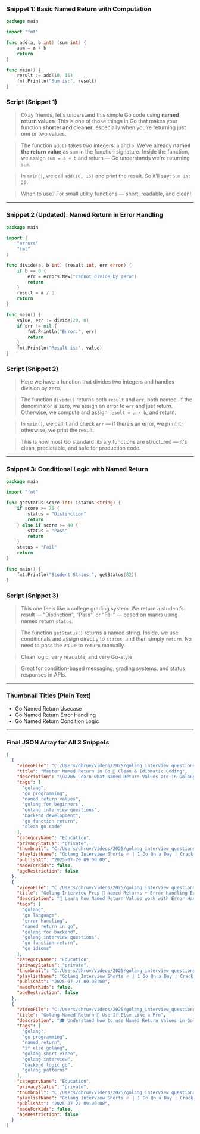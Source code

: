 ### Snippet 1: Basic Named Return with Computation

```go
package main

import "fmt"

func add(a, b int) (sum int) {
	sum = a + b
	return
}

func main() {
	result := add(10, 15)
	fmt.Println("Sum is:", result)
}
```

### Script (Snippet 1)

> Okay friends, let's understand this simple Go code using **named return values**.
> This is one of those things in Go that makes your function **shorter and cleaner**, especially when you’re returning just one or two values.

> The function `add()` takes two integers: `a` and `b`. We’ve already **named the return value** as `sum` in the function signature. Inside the function, we assign `sum = a + b` and return — Go understands we're returning `sum`.

> In `main()`, we call `add(10, 15)` and print the result. So it’ll say: `Sum is: 25`.

> When to use? For small utility functions — short, readable, and clean!

---

### Snippet 2 (Updated): Named Return in Error Handling

```go
package main

import (
	"errors"
	"fmt"
)

func divide(a, b int) (result int, err error) {
	if b == 0 {
		err = errors.New("cannot divide by zero")
		return
	}
	result = a / b
	return
}

func main() {
	value, err := divide(20, 0)
	if err != nil {
		fmt.Println("Error:", err)
		return
	}
	fmt.Println("Result is:", value)
}
```

### Script (Snippet 2)

> Here we have a function that divides two integers and handles division by zero.

> The function `divide()` returns both `result` and `err`, both named. If the denominator is zero, we assign an error to `err` and just return. Otherwise, we compute and assign `result = a / b`, and return.

> In `main()`, we call it and check `err` — if there’s an error, we print it; otherwise, we print the result.

> This is how most Go standard library functions are structured — it's clean, predictable, and safe for production code.

---

### Snippet 3: Conditional Logic with Named Return

```go
package main

import "fmt"

func getStatus(score int) (status string) {
	if score >= 75 {
		status = "Distinction"
		return
	} else if score >= 40 {
		status = "Pass"
		return
	}
	status = "Fail"
	return
}

func main() {
	fmt.Println("Student Status:", getStatus(82))
}
```

### Script (Snippet 3)

> This one feels like a college grading system. We return a student’s result — "Distinction", "Pass", or "Fail" — based on marks using named return `status`.

> The function `getStatus()` returns a named string. Inside, we use conditionals and assign directly to `status`, and then simply `return`. No need to pass the value to `return` manually.

> Clean logic, very readable, and very Go-style.

> Great for condition-based messaging, grading systems, and status responses in APIs.

---

### Thumbnail Titles (Plain Text)

* Go Named Return Usecase
* Go Named Return Error Handling
* Go Named Return Condition Logic

---

### Final JSON Array for All 3 Snippets

```json
[
  {
    "videoFile": "C:/Users/dhruv/Videos/2025/golang_interview_questions/11/coding_shorts/audio/2025-07-10 22-02-26_output.mp4",
    "title": "Master Named Return in Go 🔁 Clean & Idiomatic Coding",
    "description": "\u2705 Learn what Named Return Values are in Golang with this easy, beginner-friendly explanation!\n\n\ud83d\udc68\u200d\ud83c\udfeb In this short, we cover:\n- What are named return values?\n- How they make your Go code cleaner\n- Real-world use cases (like backend microservices)\n- A line-by-line walkthrough of a simple function\n\n\ud83c\udfaf Perfect for:\n- Golang interview preparation\n- Backend developers\n- Students learning Go\n\n\ud83d\udccc Don't miss the upcoming videos in this Golang Interview Series!\n\n#golang #golanginterview #go #namedreturn #golangshorts #backenddeveloper #interviewprep",
    "tags": [
      "golang",
      "go programming",
      "named return values",
      "golang for beginners",
      "golang interview questions",
      "backend development",
      "go function return",
      "clean go code"
    ],
    "categoryName": "Education",
    "privacyStatus": "private",
    "thumbnail": "C:/Users/dhruv/Videos/2025/golang_interview_questions/11/thumbnail_named_return.png",
    "playlistName": "Golang Interview Shorts 🔥 | 1 Go Qn a Day | Crack Interviews Fast",
    "publishAt": "2025-07-20 09:00:00",
    "madeForKids": false,
    "ageRestriction": false
  },
  {
    "videoFile": "C:/Users/dhruv/Videos/2025/golang_interview_questions/11/coding_shorts/audio/2025-07-10 22-02-26_output.mp4",
    "title": "Golang Interview Prep 🎯 Named Returns + Error Handling Explained!",
    "description": "🚨 Learn how Named Return Values work with Error Handling in Golang — a real-world and interview-worthy pattern!\n\n\ud83d\udc68\u200d\ud83c\udfeb In this short video:\n- How to return both result and error using named values\n- Common Go idioms in real apps (API, file, math)\n- Step-by-step breakdown of a divide function\n- Error check for divide-by-zero\n\n💼 Perfect for:\n- Backend developers\n- Go interview candidates\n- Anyone building real-world Go code\n\n#golang #errorhandling #golanginterview #namedreturn #backenddeveloper #go #golangtips",
    "tags": [
      "golang",
      "go language",
      "error handling",
      "named return in go",
      "golang for backend",
      "golang interview questions",
      "go function return",
      "go idioms"
    ],
    "categoryName": "Education",
    "privacyStatus": "private",
    "thumbnail": "C:/Users/dhruv/Videos/2025/golang_interview_questions/11/thumbnail_named_return_error.png",
    "playlistName": "Golang Interview Shorts 🔥 | 1 Go Qn a Day | Crack Interviews Fast",
    "publishAt": "2025-07-21 09:00:00",
    "madeForKids": false,
    "ageRestriction": false
  },
  {
    "videoFile": "C:/Users/dhruv/Videos/2025/golang_interview_questions/11/coding_shorts/audio/2025-07-10 22-02-26_output.mp4",
    "title": "Golang Named Return 📘 Use If-Else Like a Pro",
    "description": "🎓 Understand how to use Named Return Values in Golang with clean if-else logic — just like real-life grading systems!\n\n📚 In this short tutorial:\n- How to return based on conditions using named values\n- Distinction, Pass, Fail example\n- Clean Go coding with no repetition\n- Practical Go for interviews and backend apps\n\n💡 Use this for:\n- Scoring logic\n- Role levels\n- Status labels in APIs\n\n#golang #go #golanginterview #namedreturn #goifelse #interviewprep #golangshorts #goconditional",
    "tags": [
      "golang",
      "go programming",
      "named return",
      "if else golang",
      "golang short video",
      "golang interview",
      "backend logic go",
      "golang patterns"
    ],
    "categoryName": "Education",
    "privacyStatus": "private",
    "thumbnail": "C:/Users/dhruv/Videos/2025/golang_interview_questions/11/thumbnail_named_return_conditional.png",
    "playlistName": "Golang Interview Shorts 🔥 | 1 Go Qn a Day | Crack Interviews Fast",
    "publishAt": "2025-07-22 09:00:00",
    "madeForKids": false,
    "ageRestriction": false
  }
]
```
